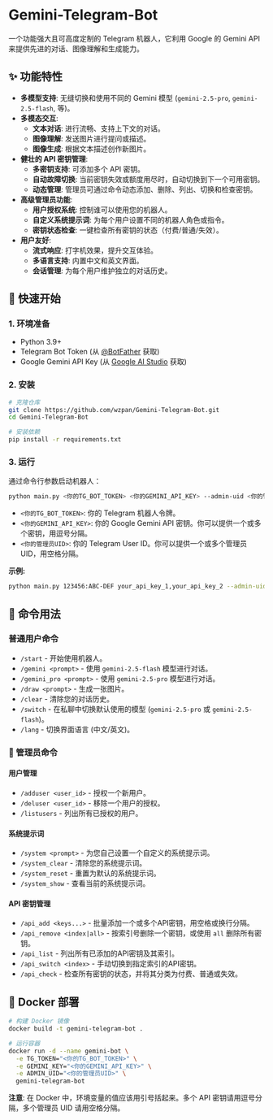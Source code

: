 # Gemini-Telegram-Bot

一个功能强大且可高度定制的 Telegram 机器人，它利用 Google 的 Gemini API 来提供先进的对话、图像理解和生成能力。

## ✨ 功能特性

- **多模型支持**: 无缝切换和使用不同的 Gemini 模型 (`gemini-2.5-pro`, `gemini-2.5-flash`, 等)。
- **多模态交互**:
  - **文本对话**: 进行流畅、支持上下文的对话。
  - **图像理解**: 发送图片进行提问或描述。
  - **图像生成**: 根据文本描述创作新图片。
- **健壮的 API 密钥管理**:
  - **多密钥支持**: 可添加多个 API 密钥。
  - **自动故障切换**: 当前密钥失效或额度用尽时，自动切换到下一个可用密钥。
  - **动态管理**: 管理员可通过命令动态添加、删除、列出、切换和检查密钥。
- **高级管理员功能**:
  - **用户授权系统**: 控制谁可以使用您的机器人。
  - **自定义系统提示词**: 为每个用户设置不同的机器人角色或指令。
  - **密钥状态检查**: 一键检查所有密钥的状态（付费/普通/失效）。
- **用户友好**:
  - **流式响应**: 打字机效果，提升交互体验。
  - **多语言支持**: 内置中文和英文界面。
  - **会话管理**: 为每个用户维护独立的对话历史。

## 🚀 快速开始

### 1. 环境准备

- Python 3.9+
- Telegram Bot Token (从 [@BotFather](https://t.me/BotFather) 获取)
- Google Gemini API Key (从 [Google AI Studio](https://aistudio.google.com/app/apikey) 获取)

### 2. 安装

```bash
# 克隆仓库
git clone https://github.com/wzpan/Gemini-Telegram-Bot.git
cd Gemini-Telegram-Bot

# 安装依赖
pip install -r requirements.txt
```

### 3. 运行

通过命令行参数启动机器人：

```bash
python main.py <你的TG_BOT_TOKEN> <你的GEMINI_API_KEY> --admin-uid <你的管理员UID>
```

- `<你的TG_BOT_TOKEN>`: 你的 Telegram 机器人令牌。
- `<你的GEMINI_API_KEY>`: 你的 Google Gemini API 密钥。你可以提供一个或多个密钥，用逗号分隔。
- `<你的管理员UID>`: 你的 Telegram User ID。你可以提供一个或多个管理员UID，用空格分隔。

**示例:**
```bash
python main.py 123456:ABC-DEF your_api_key_1,your_api_key_2 --admin-uid 123456789 987654321
```

## 🤖 命令用法

### 普通用户命令

- `/start` - 开始使用机器人。
- `/gemini <prompt>` - 使用 `gemini-2.5-flash` 模型进行对话。
- `/gemini_pro <prompt>` - 使用 `gemini-2.5-pro` 模型进行对话。
- `/draw <prompt>` - 生成一张图片。
- `/clear` - 清除您的对话历史。
- `/switch` - 在私聊中切换默认使用的模型 (`gemini-2.5-pro` 或 `gemini-2.5-flash`)。
- `/lang` - 切换界面语言 (中文/英文)。

### 👑 管理员命令

#### 用户管理
- `/adduser <user_id>` - 授权一个新用户。
- `/deluser <user_id>` - 移除一个用户的授权。
- `/listusers` - 列出所有已授权的用户。

#### 系统提示词
- `/system <prompt>` - 为您自己设置一个自定义的系统提示词。
- `/system_clear` - 清除您的系统提示词。
- `/system_reset` - 重置为默认的系统提示词。
- `/system_show` - 查看当前的系统提示词。

#### API 密钥管理
- `/api_add <keys...>` - 批量添加一个或多个API密钥，用空格或换行分隔。
- `/api_remove <index|all>` - 按索引号删除一个密钥，或使用 `all` 删除所有密钥。
- `/api_list` - 列出所有已添加的API密钥及其索引。
- `/api_switch <index>` - 手动切换到指定索引的API密钥。
- `/api_check` - 检查所有密钥的状态，并将其分类为付费、普通或失效。

## 🐳 Docker 部署

```bash
# 构建 Docker 镜像
docker build -t gemini-telegram-bot .

# 运行容器
docker run -d --name gemini-bot \
  -e TG_TOKEN="<你的TG_BOT_TOKEN>" \
  -e GEMINI_KEY="<你的GEMINI_API_KEY>" \
  -e ADMIN_UID="<你的管理员UID>" \
  gemini-telegram-bot
```

**注意**: 在 Docker 中，环境变量的值应该用引号括起来。多个 API 密钥请用逗号分隔，多个管理员 UID 请用空格分隔。

```